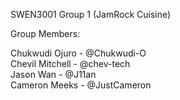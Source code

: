 SWEN3001 Group 1 (JamRock Cuisine)

Group Members:

Chukwudi Ojuro - @Chukwudi-O </br>
Chevil Mitchell - @chev-tech </br>
Jason Wan - @J11an </br>
Cameron Meeks - @JustCameron </br>
